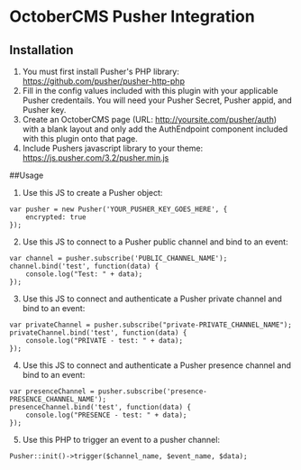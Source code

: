 # OctoberCMS Pusher Integration

## Installation
1. You must first install Pusher's PHP library:
https://github.com/pusher/pusher-http-php
2. Fill in the config values included with this plugin with your applicable Pusher credentails. You will need your Pusher Secret, Pusher appid, and Pusher key.
3. Create an OctoberCMS page (URL: http://yoursite.com/pusher/auth) with a blank layout and only add the AuthEndpoint component included with this plugin onto that page.
4. Include Pushers javascript library to your theme:
https://js.pusher.com/3.2/pusher.min.js

##Usage
1. Use this JS to create a Pusher object:
~~~~
var pusher = new Pusher('YOUR_PUSHER_KEY_GOES_HERE', {
    encrypted: true
});
~~~~
2. Use this JS to connect to a Pusher public channel and bind to an event:
~~~~
var channel = pusher.subscribe('PUBLIC_CHANNEL_NAME');
channel.bind('test', function(data) {
    console.log("Test: " + data);
});
~~~~
3. Use this JS to connect and authenticate a Pusher private channel and bind to an event:
~~~~
var privateChannel = pusher.subscribe("private-PRIVATE_CHANNEL_NAME");
privateChannel.bind('test', function(data) {
    console.log("PRIVATE - test: " + data);
});
~~~~
4. Use this JS to connect and authenticate a Pusher presence channel and bind to an event:
~~~~
var presenceChannel = pusher.subscribe('presence-PRESENCE_CHANNEL_NAME');
presenceChannel.bind('test', function(data) {
    console.log("PRESENCE - test: " + data);
});
~~~~
5. Use this PHP to trigger an event to a pusher channel:
~~~~
Pusher::init()->trigger($channel_name, $event_name, $data);
~~~~
